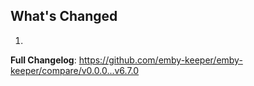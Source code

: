 ## What's Changed

1.

**Full Changelog**: https://github.com/emby-keeper/emby-keeper/compare/v0.0.0...v6.7.0
